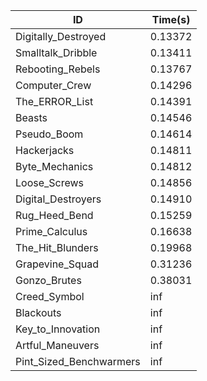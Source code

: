 |ID|Time(s)|
|-|-|
|Digitally_Destroyed|0.13372|
|Smalltalk_Dribble|0.13411|
|Rebooting_Rebels|0.13767|
|Computer_Crew|0.14296|
|The_ERROR_List|0.14391|
|Beasts|0.14546|
|Pseudo_Boom|0.14614|
|Hackerjacks|0.14811|
|Byte_Mechanics|0.14812|
|Loose_Screws|0.14856|
|Digital_Destroyers|0.14910|
|Rug_Heed_Bend|0.15259|
|Prime_Calculus|0.16638|
|The_Hit_Blunders|0.19968|
|Grapevine_Squad|0.31236|
|Gonzo_Brutes|0.38031|
|Creed_Symbol|inf|
|Blackouts|inf|
|Key_to_Innovation|inf|
|Artful_Maneuvers|inf|
|Pint_Sized_Benchwarmers|inf|
